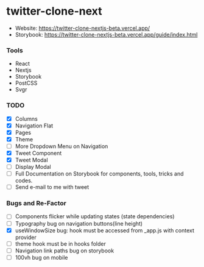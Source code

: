 # twitter-clone-next

- Website: https://twitter-clone-nextjs-beta.vercel.app/
- Storybook: https://twitter-clone-nextjs-beta.vercel.app/guide/index.html

### Tools

- React
- Nextjs
- Storybook
- PostCSS
- Svgr

### TODO

- [x] Columns
- [x] Navigation Flat
- [x] Pages
- [x] Theme
- [ ] More Dropdown Menu on Navigation
- [x] Tweet Component
- [x] Tweet Modal
- [ ] Display Modal
- [ ] Full Documentation on Storybook for components, tools, tricks and codes.
- [ ] Send e-mail to me with tweet

### Bugs and Re-Factor

- [ ] Components flicker while updating states (state dependencies)
- [ ] Typography bug on navigation buttons(line height)
- [x] useWindowSize bug: hook must be accessed from \_app.js with context provider
- [ ] theme hook must be in hooks folder
- [ ] Navigation link paths bug on storybook
- [ ] 100vh bug on mobile
